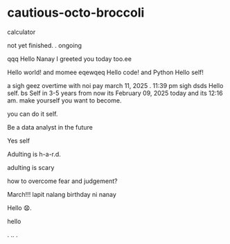 # cautious-octo-broccoli
calculator 


not yet finished. .
ongoing

qqq
Hello Nanay I greeted you today too.ee

Hello world! and momee
eqewqeq
Hello code! and Python
Hello self!
 

a sigh geez
overtime with noi pay march 11, 2025 . 11:39 pm sigh
dsds
Hello self.
bs
Self in 3-5 years from now its February 09, 2025 today and its 12:16 am. make yourself you want to become.

you can do it self.

Be a data analyst in the future

Yes self

Adulting is h-a-r.d.

adulting is scary 

how to overcome fear and judgement?


March!!! lapit nalang birthday ni nanay

Hello 😧.

hello

. .. .
<!-- This will be a calculator not yet finish and its ongoing. 


Ongoing calculator program

octo octo

hello

hellooo

Feb 19, 2025 health link, city hall, baranggay hall at 1 pm police station
.

go forward 
